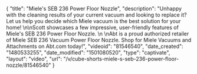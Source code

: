 {
    "title": "Miele's SEB 236 Power Floor Nozzle",
    "description": "Unhappy with the cleaning results of your current vacuum and looking to replace it? Let us help you decide which Miele vacuum is the best solution for your home! \n\nScott showcases a few impressive, user-friendly features of Miele's SEB 236 Power Floor Nozzle. \n \nAbt is a proud authorized retailer of Miele SEB 236 Vacuum Power Floor Nozzle. Shop for Miele Vacuums and Attachments on Abt.com today!",
    "videoid": "81546540",
    "date_created": "1480533255",
    "date_modified": "1501080520",
    "type": "captivate",
    "layout": "video",
    "url": "\/v\/cube-shorts-miele-s-seb-236-power-floor-nozzle\/81546540"
}